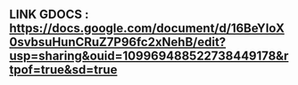 ## LINK GDOCS : https://docs.google.com/document/d/16BeYIoX0svbsuHunCRuZ7P96fc2xNehB/edit?usp=sharing&ouid=109969488522738449178&rtpof=true&sd=true ##